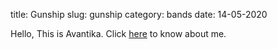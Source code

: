 title: Gunship
slug: gunship
category: bands
date: 14-05-2020

Hello, This is Avantika. 
Click [here](file:///home/avantika/WE/pelican/1/content/posts/me.md) to know about me.
